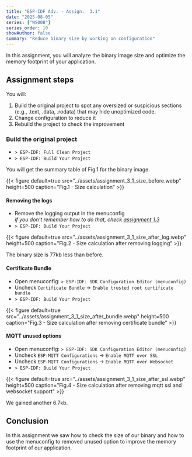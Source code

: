 ```yaml
---
title: "ESP-IDF Adv. - Assign.  3.1"
date: "2025-08-05"
series: ["WS00B"]
series_order: 10
showAuthor: false
summary: "Reduce binary size by working on configuration"
---
```


In this assignment, you will analyze the binary image size and optimize the memory footprint of your application.

## Assignment steps

You will:
1. Build the original project to spot any oversized or suspicious sections (e.g., .text, .data, .rodata) that may hide unoptimized code.
2. Change configuration to reduce it
3. Rebuild the project to check the improvement

### Build the original project

* `> ESP-IDF: Full Clean Project`
* `> ESP-IDF: Build Your Project`

You will get the summary table of Fig.1 for the binary image.
<!-- ![](../assets/assignment_3_1_size_before.webp) -->
{{< figure
default=true
src="../assets/assignment_3_1_size_before.webp"
height=500
caption="Fig.1 - Size calculation"
    >}}


#### Removing the logs

* Remove the logging output in the menuconfig<br>
   _if you don't remember how to do that, check [assignment 1.3](../assignment-1-3/)_
* `> ESP-IDF: Build Your Project`

<!-- ![](../assets/assignment_3_1_size_before.webp) -->
{{< figure
default=true
src="../assets/assignment_3_1_size_after_log.webp"
height=500
caption="Fig.2 - Size calculation after removing logging"
    >}}

The binary size is 77kb less than before.

#### Certificate Bundle

* Open menuconfig: `> ESP-IDF: SDK Configuration Editor (menuconfig)`
* Uncheck `Certificate Bundle` &rarr; `Enable trusted root certificate bundle`
* `> ESP-IDF: Build Your Project`


<!-- ![](../assets/assignment_3_1_size_before.webp) -->
{{< figure
default=true
src="../assets/assignment_3_1_size_after_bundle.webp"
height=500
caption="Fig.3 - Size calculation after removing certificate bundle"
    >}}

#### MQTT unused options

* Open menuconfig: `> ESP-IDF: SDK Configuration Editor (menuconfig)`
* Uncheck `ESP-MQTT Configurations` &rarr; `Enable MQTT over SSL`
* Uncheck `ESP-MQTT Configurations` &rarr; `Enable MQTT over Websocket`
* `> ESP-IDF: Build Your Project`


<!-- ![](../assets/assignment_3_1_size_before.webp) -->
{{< figure
default=true
src="../assets/assignment_3_1_size_after_ssl.webp"
height=500
caption="Fig.4 - Size calculation after removing mqtt ssl and websocket support"
    >}}

We gained another 6.7kb.


## Conclusion

In this assignment we saw how to check the size of our binary and how to use the menuconfig to removed unused option to improve the memory footprint of our application.
